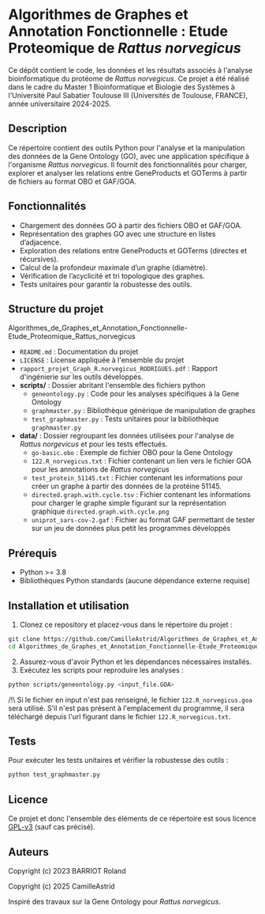 # Algorithmes de Graphes et Annotation Fonctionnelle : Etude Proteomique de _Rattus norvegicus_
Ce dépôt contient le code, les données et les résultats associés à l'analyse bioinformatique du protéome de _Rattus norvegicus_.
Ce projet a été réalisé dans le cadre du Master 1 Bioinformatique et Biologie des Systèmes à l'Université Paul Sabatier Toulouse III (Universités de Toulouse, FRANCE), année universitaire 2024-2025.

## Description
Ce répertoire contient des outils Python pour l'analyse et la manipulation des données de la Gene Ontology (GO), avec une application spécifique à l'organisme _Rattus norvegicus_.
Il fournit des fonctionnalités pour charger, explorer et analyser les relations entre GeneProducts et GOTerms à partir de fichiers au format OBO et GAF/GOA.

## Fonctionnalités
* Chargement des données GO à partir des fichiers OBO et GAF/GOA.
* Représentation des graphes GO avec une structure en listes d’adjacence.
* Exploration des relations entre GeneProducts et GOTerms (directes et récursives).
* Calcul de la profondeur maximale d’un graphe (diamètre).
* Vérification de l’acyclicité et tri topologique des graphes.
* Tests unitaires pour garantir la robustesse des outils.

## Structure du projet

Algorithmes_de_Graphes_et_Annotation_Fonctionnelle-Etude_Proteomique_Rattus_norvegicus
* `README.md` : Documentation du projet
* `LICENSE` : License appliquée à l'ensemble du projet
* `rapport_projet_Graph_R.norvegicus_RODRIGUES.pdf` : Rapport d'ingénierie sur les outils développés.
* **scripts/** : Dossier abritant l'ensemble des fichiers python
  * `geneontology.py` : Code pour les analyses spécifiques à la Gene Ontology
  * `graphmaster.py` : Bibliothèque générique de manipulation de graphes
  * `test_graphmaster.py` : Tests unitaires pour la bibliothèque `graphmaster.py`
* **data/** : Dossier regroupant les données utilisées pour l'analyse de _Rattus norgevicus_ et pour les tests effectués.
  * `go-basic.obo` : Exemple de fichier OBO pour la Gene Ontology
  * `122.R_norvegicus.txt` : Fichier contenant un lien vers le fichier GOA pour les annotations de _Rattus norvegicus_
  * `test_protein_51145.txt` : Fichier contenant les informations pour créer un graphe à partir des données de la protéine 51145.
  * `directed.graph.with.cycle.tsv` : Fichier contenant les informations pour charger le graphe simple figurant sur la représentation graphique `directed.graph.with.cycle.png`
  * `uniprot_sars-cov-2.gaf` : Fichier au format GAF permettant de tester sur un jeu de données plus petit les programmes développés

## Prérequis
* Python >= 3.8
* Bibliothèques Python standards (aucune dépendance externe requise)

## Installation et utilisation
1. Clonez ce repository et placez-vous dans le répertoire du projet :
  ```bash
  git clone https://github.com/CamilleAstrid/Algorithmes_de_Graphes_et_Annotation_Fonctionnelle-Etude_Proteomique_Rattus_norvegicus.git
  cd Algorithmes_de_Graphes_et_Annotation_Fonctionnelle-Etude_Proteomique_Rattus_norvegicus
  ```
2. Assurez-vous d'avoir Python et les dépendances nécessaires installés.
3. Exécutez les scripts pour reproduire les analyses :
  ```bash
  python scripts/geneontology.py <input_file.GOA>
  ```
  /!\ Si le fichier en input n'est pas renseigné, le fichier `122.R_norvegicus.goa` sera utilisé. S'il n'est pas présent à l'emplacement du programme, il sera téléchargé depuis l'url figurant dans le fichier `122.R_norvegicus.txt`.
  
## Tests
Pour exécuter les tests unitaires et vérifier la robustesse des outils :
  ```bash
python test_graphmaster.py
  ```

## Licence

Ce projet et donc l'ensemble des éléments de ce répertoire est sous licence [GPL-v3](LICENSE) (sauf cas précisé).

## Auteurs

Copyright (c) 2023 BARRIOT Roland

Copyright (c) 2025 CamilleAstrid

Inspiré des travaux sur la Gene Ontology pour _Rattus norvegicus_.
